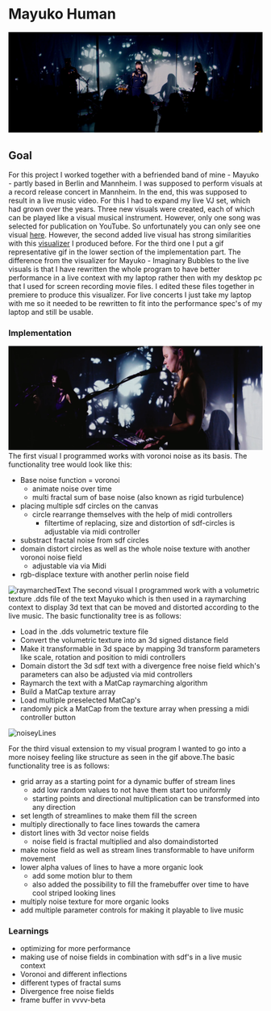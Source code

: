 # Mayuko Human

![title img](img/MayukoHuman_3.PNG)

## Goal

For this project I worked together with a befriended band of mine - Mayuko - partly based in Berlin and Mannheim. I was supposed to perform visuals at a record release concert in Mannheim. In the end, this was supposed to result in a live music video. For this I had to expand my live VJ set, which had grown over the years. Three new visuals were created, each of which can be played like a visual musical instrument. However, only one song was selected for publication on YouTube. So unfortunately you can only see one visual [here](https://www.youtube.com/watch?v=2tJEjpioFos). However, the second added live visual has strong similarities with this [visualizer](https://www.youtube.com/watch?v=JDZN632UEn0) I produced before. For the third one I put a gif representative gif in the lower section of the implementation part. The difference from the visualizer for Mayuko - Imaginary Bubbles to the live visuals is that I have rewritten the whole program to have better performance in a live context with my laptop rather then with my desktop pc that I used for screen recording movie files. I edited these files together in premiere to produce this visualizer. For live concerts I just take my laptop with me so it needed to be rewritten to fit into the performance spec's of my laptop and still be usable.

### Implementation

![voronoiNoise](img/MayukoHuman_4.PNG)
The first visual I programmed works with voronoi noise as its basis. The functionality tree would look like this:

- Base noise function = voronoi
  - animate noise over time
  - multi fractal sum of base noise (also known as rigid turbulence)
- placing multiple sdf circles on the canvas
  - circle rearrange themselves with the help of midi controllers
    - filtertime of replacing, size and distortion of sdf-circles is adjustable via midi controller
- substract fractal noise from sdf circles
- domain distort circles as well as the whole noise texture with another voronoi noise field
  - adjustable via via Midi
- rgb-displace texture with another perlin noise field

![raymarchedText](img/MayukoVisualsText.gif)
The second visual I programmed work with a volumetric texture .dds file of the text Mayuko which is then used in a raymarching context to display 3d text that can be moved and distorted according to the live music. The basic functionality tree is as follows:

- Load in the .dds volumetric texture file
- Convert the volumetric texture into an 3d signed distance field
- Make it transformable in 3d space by mapping 3d transform parameters like scale, rotation and position to midi controllers
- Domain distort the 3d sdf text with a divergence free noise field which's parameters can also be adjusted via mid controllers
- Raymarch the text with a MatCap raymarching algorithm
- Build a MatCap texture array
- Load multiple preselected MatCap's
- randomly pick a MatCap from the texture array when pressing a midi controller button

![noiseyLines](img/MayukoNoiseLines_1.gif)

For the third visual extension to my visual program I wanted to go into a more noisey feeling like structure as seen in the gif above.The basic functionality tree is as follows:

- grid array as a starting point for a dynamic buffer of stream lines
  - add low random values to not have them start too uniformly
  - starting points and directional multiplication can be transformed into any direction
- set length of streamlines to make them fill the screen
- multiply directionally to face lines towards the camera
- distort lines with 3d vector noise fields
  - noise field is fractal multiplied and also domaindistorted
- make noise field as well as stream lines transformable to have uniform movement
- lower alpha values of lines to have a more organic look
  - add some motion blur to them
  - also added the possibility to fill the framebuffer over time to have cool striped looking lines
- multiply noise texture for more organic looks
- add multiple parameter controls for making it playable to live music

### Learnings

- optimizing for more performance
- making use of noise fields in combination with sdf's in a live music context
- Voronoi and different inflections
- different types of fractal sums
- Divergence free noise fields
- frame buffer in vvvv-beta